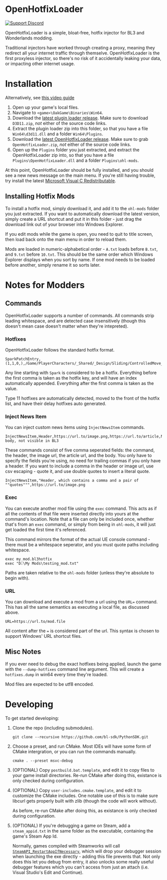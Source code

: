 # OpenHotfixLoader
[![Support Discord](https://img.shields.io/static/v1?label=&message=Support%20Discord&logo=discord&color=424)](https://discord.gg/bXeqV8Ef9R)

OpenHotfixLoader is a simple, bloat-free, hotfix injector for BL3 and Wonderlands modding.

Traditional injectors have worked through creating a proxy, meaning they redirect all your internet
traffic through themselve. OpenHotfixLoader is the first proxyless injector, so there's no risk of
it accidentally leaking your data, or impacting other internet usage.

# Installation
Alternatively, see [this video guide](https://youtu.be/gHX3dtZIojY)

1. Open up your game's local files.
2. Navigate to `<game>\OakGame\Binaries\Win64`.
3. Download the [latest plugin loader release](https://github.com/FromDarkHell/BL3DX11Injection/releases/).
   Make sure to download `D3D11.zip`, *not* either of the source code links.
4. Extract the plugin loader zip into this folder, so that you have a file `Win64\d3d11.dll` and a
   folder `Win64\Plugins`.
5. Download the [latest OpenHotfixLoader release](https://github.com/apple1417/OpenHotfixLoader/releases).
   Make sure to grab `OpenHotfixLoader.zip`, *not* either of the source code links.
6. Open up the `Plugins` folder you just extracted, and extract the OpenHotfixLoader zip into, so
   that you have a file `Plugins\OpenHotfixLoader.dll` and a folder `Plugins\ohl-mods`.

At this point, OpenHotfixLoader should be fully installed, and you should see a new news message on
the main menu. If you're still having trouble, try install the latest
[Microsoft Visual C Redistributable](https://aka.ms/vs/17/release/vc_redist.x64.exe).

## Installing Hotfix Mods
To install a hotfix mod, simply download it, and add it to the `ohl-mods` folder you just extracted.
If you want to automatically download the latest version, simply create a URL shortcut and put it in
this folder - just drag the download link out of your browser into Windows Explorer.

If you edit mods while the game is open, you need to quit to title screen, then load back onto the
main menu in order to reload them.

Mods are loaded in numeric-alphabetical order - `A.txt` loads before `B.txt`, and `9.txt` before
`10.txt`. This should be the same order which Windows Explorer displays when you sort by name. If
one mod needs to be loaded before another, simply rename it so sorts later.

# Notes for Modders
## Commands
OpenHotfixLoader supports a number of commands. All commands strip leading whitespace, and are
detected case insensitively (though this doesn't mean case doesn't matter when they're intepreted).

### Hotfixes
OpenHotfixLoader follows the standard hotfix format.

```
SparkPatchEntry,(1,1,0,),/Game/PlayerCharacters/_Shared/_Design/Sliding/ControlledMove_Global_Sliding.Default__ControlledMove_Global_Sliding_C,Duration.BaseValueConstant,0,,5000
```

Any line starting with `Spark` is considered to be a hotfix. Everything before the first comma is
taken as the hotfix key, and will have an index automatically appended. Everything after the first
comma is taken as the value.

Type 11 hotfixes are automatically detected, moved to the front of the hotfix list, and have their
delay hotfixes auto generated.

### Inject News Item
You can inject custom news items using `InjectNewsItem` commands.

```
InjectNewsItem,Header,https://url.to/image.png,https://url.to/article,News body, not visible in BL3
```

These commands consist of five comma seperated fields: the command, the header, the image url, the
article url, and the body. You only have to specify the fields you're using, no need for trailing
commas if you only have a header. If you want to include a comma in the header or image url, use csv
escaping - quote it, and use double quotes to insert a literal quote.

```
InjectNewsItem,"Header, which contains a comma and a pair of ""quotes""",https://url.to/image.png
```

### Exec
You can execute another mod file using the `exec` command. This acts as if all the contents of that
file were inserted directly into yours at the command's location. Note that a file can only be
included once, whether that's from an `exec` command, or simply from being in `ohl-mods`, it will
just get loaded the first time it's referenced.

This command mirrors the format of the actual UE console command - there must be a whitespace
seperator, and you must quote paths including whitespace.

```
exec my_mod.bl3hotfix
exec "D:\My Mods\testing_mod.txt"
```

Paths are taken relative to the `ohl-mods` folder (unless they're absolute to begin with).

### URL
You can download and execute a mod from a url using the `URL=` command. This has all the same
semantics as executing a local file, as discussed above.

```
URL=https://url.to/mod.file
```
All content after the `=` is considered part of the url. This syntax is chosen to support Windows'
URL shortcut files.

## Misc Notes
If you ever need to debug the exact hotfixes being applied, launch the game with the
`--dump-hotfixes` command line argument. This will create a `hotfixes.dump` in win64 every time
they're loaded.

Mod files are expected to be utf8 encoded.

# Developing
To get started developing:

1. Clone the repo (including submodules).
   ```
   git clone --recursive https://github.com/bl-sdk/PythonSDK.git
   ```

2. Choose a preset, and run CMake. Most IDEs will have some form of CMake intergration, or you can
   run the commands manually.
   ```
   cmake . --preset msvc-debug
   ```

3. (OPTIONAL) Copy `postbuild.bat.template`, and edit it to copy files to your game install
   directories. Re-run CMake after doing this, existance is only checked during configuration.

4. (OPTIONAL) Copy `user-includes.cmake.template`, and edit it to customize the CMake includes.
   One notable use of this is to make sure libcurl gets properly built with zlib (though the code
   will work without).

   As before, re-run CMake after doing this, as existance is only checked during configuration.

5. (OPTIONAL) If you're debugging a game on Steam, add a `steam_appid.txt` in the same folder as the
   executable, containing the game's Steam App Id.

   Normally, games compiled with Steamworks will call
   [`SteamAPI_RestartAppIfNecessary`](https://partner.steamgames.com/doc/sdk/api#SteamAPI_RestartAppIfNecessary),
   which will drop your debugger session when launching the exe directly - adding this file prevents
   that. Not only does this let you debug from entry, it also unlocks some really useful debugger
   features which you can't access from just an attach (i.e. Visual Studio's Edit and Continue).
